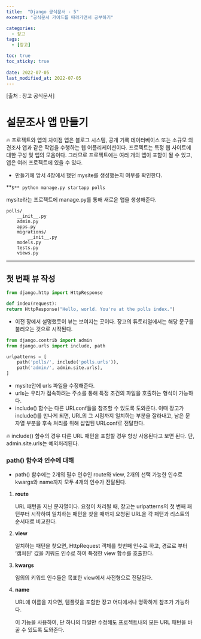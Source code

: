 ```yaml
---
title:  "Django 공식문서 - 5"
excerpt: "공식문서 가이드를 따라가면서 공부하기"

categories:
  - 장고
tags:
  - [장고]

toc: true
toc_sticky: true
 
date: 2022-07-05
last_modified_at: 2022-07-05
---
```

[출처 : 장고 공식문서]


# 설문조사 앱 만들기

<aside>
🔥 프로젝트와 앱의 차이점
앱은 블로그 시스템, 공개 기록 데이터베이스 또는 소규모 의견조사 앱과 같은 작업을 수행하는 웹 어플리케이션이다. 프로젝트는 특정 웹 사이트에 대한 구성 및 앱의 모음이다.
그러므로 프로젝트에는 여러 개의 앱이 포함이 될 수 있고, 앱은 여러 프로젝트에 있을 수 있다.

</aside>

- 만들기에 앞서 4장에서 했던 mysite를 생성했는지 여부를 확인한다.

**`$** python manage.py startapp polls`

mysite라는 프로젝트에 manage.py를 통해 새로운 앱을 생성해준다.

```
polls/
    __init__.py
    admin.py
    apps.py
    migrations/
        __init__.py
    models.py
    tests.py
    views.py
```

---

## 첫 번째 뷰 작성

```python
from django.http import HttpResponse

def index(request):
return HttpResponse("Hello, world. You're at the polls index.")
```

- 이전 장에서 설명했듯이 뷰는 보여지는 곳이다. 장고의 튜토리얼에서는 해당 문구를 불러오는 것으로 시작된다.

```python
from django.contrib import admin
from django.urls import include, path

urlpatterns = [
    path('polls/', include('polls.urls')),
    path('admin/', admin.site.urls),
]
```

- mysite안에 urls 파일을 수정해준다.
- urls는 우리가 접속하려는 주소를 통해 특정 조건의 파일을 호출하는 형식이 가능하다.
- include() 함수는 다른 URLconf들을 참조할 수 있도록 도와준다. 이때 장고가 include()를 만나게 되면, URL의 그 시점까지 일치하는 부분을 잘라내고, 남은 문자열 부분을 후속 처리를 위해 삽입된 URLconf로 전달한다.

<aside>
🔥 include() 함수의 경우 다른 URL 패턴을 포함할 경우 항상 사용된다고 보면 된다.
단, admin.site.urls는 예외처리된다.

</aside>

### path() 함수와 인수에 대해

- path() 함수에는 2개의 필수 인수인 route와 view, 2개의 선택 가능한 인수로 kwargs와 name까지 모두 4개의 인수가 전달된다.


1. **route**
    
    URL 패턴을 지닌 문자열이다. 요청이 처리될 때, 장고는 urlpatterns의 첫 번째 패턴부터 시작하여 일치하는 패턴을 찾을 때까지 요청된 URL을 각 패턴과 리스트의 순서대로 비교한다.
    
2. **view**
    
    일치하는 패턴을 찾으면, HttpRequest 객체를 첫번째 인수로 하고, 경로로 부터 ‘캡처된' 값을 키워드 인수로 하여 특정한 view 함수를 호출한다.
    
3. **kwargs**
    
    임의의 키워드 인수들은 목표한 view에서 사전형으로 전달된다.
    
4. **name**
    
    URL에 이름을 지으면, 템플릿을 포함한 장고 어디에서나 명확하게 참조가 가능하다.
    
    이 기능을 사용하여, 단 하나의 파일만 수정해도 프로젝트내의 모든 URL 패턴을 바꿀 수 있도록 도와준다.